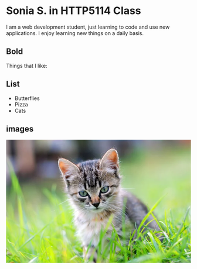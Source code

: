 # Sonia S. in HTTP5114 Class

I am a web development student, just learning to code and use new applications.
I enjoy learning new things on a daily basis.

## Bold 
Things that I like:

## List
- Butterflies
- Pizza
- Cats

## images
![alt text](Kitten1.jpg)

